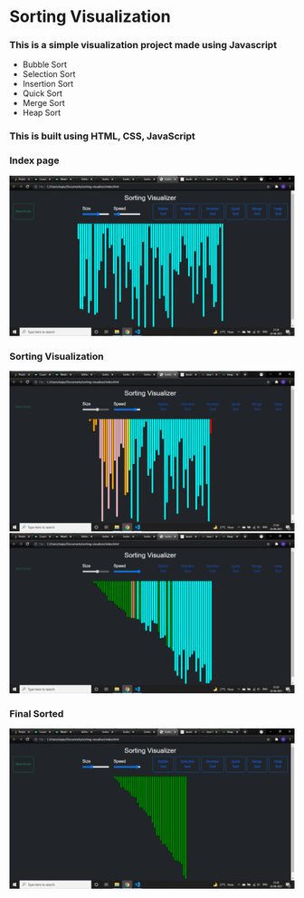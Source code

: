 # Sorting Visualization

### This is a simple visualization project made using Javascript

- Bubble Sort
- Selection Sort
- Insertion Sort
- Quick Sort
- Merge Sort
- Heap Sort

### This is built using HTML, CSS, JavaScript <br/>

### Index page <br/>

<img src="img/start.png"> <br/>

### Sorting Visualization <br/>

<img src="img/sort1.png"> <br/>
<img src="img/sort2.png"> <br/>

### Final Sorted <br/>

<img src="img/final.png"> <br/>
